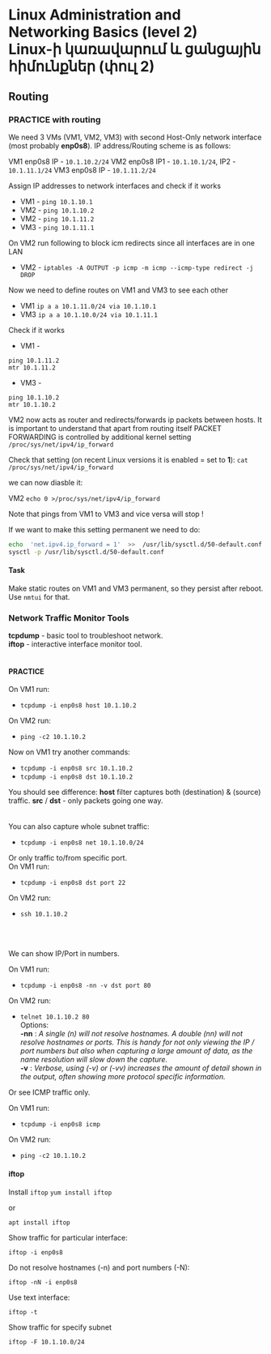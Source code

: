 # Linux Administration and Networking Basics (level 2) <br /> Linux-ի կառավարում և ցանցային հիմունքներ (փուլ 2)

## Routing

### PRACTICE with routing

We need 3 VMs (VM1, VM2, VM3) with second Host-Only network interface (most probably **enp0s8**).
IP address/Routing scheme is as follows:

VM1 enp0s8 IP - `10.1.10.2/24`
VM2 enp0s8 IP1 - `10.1.10.1/24`, IP2 - `10.1.11.1/24`
VM3 enp0s8 IP - `10.1.11.2/24`

Assign IP addresses to network interfaces and check if it works

* VM1 - `ping 10.1.10.1`
* VM2 - `ping 10.1.10.2`
* VM2 - `ping 10.1.11.2`
* VM3 - `ping 10.1.11.1`

On VM2 run following to block icm redirects since all interfaces are in one LAN

* VM2 - `iptables -A OUTPUT -p icmp -m icmp --icmp-type redirect -j DROP`

Now we need to define routes on VM1 and VM3 to see each other

* VM1 `ip a a 10.1.11.0/24 via 10.1.10.1`
* VM3 `ip a a 10.1.10.0/24 via 10.1.11.1`

Check if it works

* VM1 - 

`ping 10.1.11.2`  
`mtr 10.1.11.2`
* VM3 - 

`ping 10.1.10.2`  
`mtr 10.1.10.2`

VM2 now acts as router and redirects/forwards ip packets between hosts.
It is important to understand that apart from routing itself 
PACKET FORWARDING is controlled by additional kernel setting `/proc/sys/net/ipv4/ip_forward`

Check that setting (on recent Linux versions it is enabled = set to **1**):
`cat /proc/sys/net/ipv4/ip_forward`

we can now diasble it:

VM2 `echo 0 >/proc/sys/net/ipv4/ip_forward`

Note that pings from VM1 to VM3 and vice versa will stop !

If we want to make this setting permanent we need to do:
```bash
echo  'net.ipv4.ip_forward = 1'  >>  /usr/lib/sysctl.d/50-default.conf
sysctl -p /usr/lib/sysctl.d/50-default.conf
```


#### Task

Make static routes on VM1 and VM3 permanent, so they persist after reboot. 
Use `nmtui` for that.



### Network Traffic Monitor Tools

**tcpdump** - basic tool to troubleshoot network.<br>
**iftop** - interactive interface monitor tool.
<br>
<br>

#### PRACTICE
On VM1 run:
* `tcpdump -i enp0s8 host 10.1.10.2`

On VM2 run:
* `ping -c2 10.1.10.2`

Now on VM1 try another commands:
* `tcpdump -i enp0s8 src 10.1.10.2`
* `tcpdump -i enp0s8 dst 10.1.10.2`

You should see difference:
**host** filter captures both (destination) & (source) traffic.
**src** / **dst** - only packets going one way. 
<br>
<br><br>
You can also capture whole subnet traffic:
* `tcpdump -i enp0s8 net 10.1.10.0/24`

Or only traffic to/from specific port.<br>
On VM1 run:
* `tcpdump -i enp0s8 dst port 22`

On VM2 run:
* `ssh 10.1.10.2`
<br>
<br>

We can show IP/Port in numbers.

On VM1 run:
* `tcpdump -i enp0s8 -nn -v dst port 80`

On VM2 run:
* `telnet 10.1.10.2 80` <br>
Options:<br>
**-nn** : 
_A single (n) will not resolve hostnames. A double (nn) will not resolve hostnames or ports. This is handy for not only viewing the IP / port numbers but also when capturing a large amount of data, as the name resolution will slow down the capture._<br>
**-v** : 
_Verbose, using (-v) or (-vv) increases the amount of detail shown in the output, often showing more protocol specific information._

Or see ICMP traffic only.<br>

On VM1 run:
* `tcpdump -i enp0s8 icmp`

On VM2 run:
* `ping -c2 10.1.10.2` <br>

#### iftop

Install `iftop`
`yum install iftop`

or

`apt install iftop`


Show traffic for particular interface:

`iftop -i enp0s8`

Do not resolve hostnames (-n) and port numbers (-N):


`iftop -nN -i enp0s8`

Use text interface:

`iftop -t`


Show traffic for specify subnet

`iftop -F 10.1.10.0/24`
